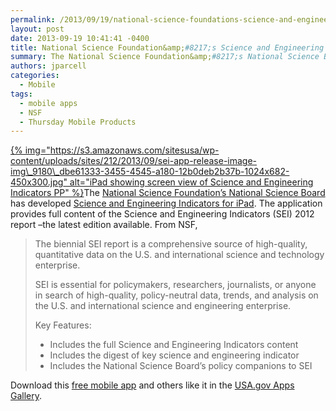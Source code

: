 ```yaml
---
permalink: /2013/09/19/national-science-foundations-science-and-engineering-indicators-app/
layout: post
date: 2013-09-19 10:41:41 -0400
title: National Science Foundation&amp;#8217;s Science and Engineering Indicators App
summary: The National Science Foundation&amp;#8217;s National Science Board has developed&nbsp;Science and Engineering Indicators for iPad. The application provides full content of the&nbsp;Science and Engineering Indicators&nbsp;(SEI)&nbsp;2012 report &amp;#8211;the latest edition available. From NSF, The biennial SEI report is a comprehensive source of high-quality, quantitative data
authors: jparcell
categories:
  - Mobile
tags:
  - mobile apps
  - NSF
  - Thursday Mobile Products
---
```


[{% img="https://s3.amazonaws.com/sitesusa/wp-content/uploads/sites/212/2013/09/sei-app-release-image-img\_9180\_dbe61333-3455-4545-a180-12b0deb2b37b-1024x682-450x300.jpg" alt="iPad showing screen view of Science and Engineering Indicators PP" %}](https://s3.amazonaws.com/sitesusa/wp-content/uploads/sites/212/2013/09/sei-app-release-image-img_9180_dbe61333-3455-4545-a180-12b0deb2b37b-1024x682.jpg)The [National Science Foundation&#8217;s National Science Board](http://www.nsf.gov/news/news_summ.jsp?org=NSF&cntn_id=129148) has developed [Science and Engineering Indicators for iPad](http://apps.usa.gov/http://apps.usa.gov/science-engineering-indicators.shtml). The application provides full content of the Science and Engineering Indicators (SEI) 2012 report &#8211;the latest edition available. From NSF,

> The biennial SEI report is a comprehensive source of high-quality, quantitative data on the U.S. and international science and technology enterprise.
> 
> SEI is essential for policymakers, researchers, journalists, or anyone in search of high-quality, policy-neutral data, trends, and analysis on the U.S. and international science and engineering enterprise.
> 
> Key Features:
> 
>   * Includes the full Science and Engineering Indicators content
>   * Includes the digest of key science and engineering indicator
>   * Includes the National Science Board’s policy companions to SEI

Download this [free mobile app](http://apps.usa.gov/http://apps.usa.gov/science-engineering-indicators.shtml) and others like it in the [USA.gov Apps Gallery](http://apps.usa.gov/).